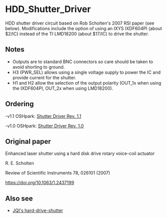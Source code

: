 # HDD_Shutter_Driver #

HDD shutter driver circuit based on Rob Scholten's 2007 RSI paper (see below). Modifications include the option of using an IXYS IXDF604PI (about $2/IC) instead of the TI LMD18200 (about $17/IC) to drive the shutter. 

## Notes ##
- Outputs are to standard BNC connectors so care should be taken to avoid shorting to ground. 
- H3 (PWR_SEL) allows using a single voltage supply to power the IC and provide current for the shutter. 
- H1 and H2 allow the selection of the output polarity (OUT_1x when using the IXDF604PI, OUT_2x when using LMD18200). 

## Ordering ##
-v1.1 OSHpark: <a href="https://oshpark.com/shared_projects/gJmzOIRQ">Shutter Driver Rev. 1.1</a>

-v1.0 OSHpark: <a href="https://oshpark.com/shared_projects/CgeGIYMU">Shutter Driver Rev. 1.0</a>

## Original paper ##
Enhanced laser shutter using a hard disk drive rotary voice-coil actuator

R. E. Scholten

Review of Scientific Instruments 78, 026101 (2007)

https://doi.org/10.1063/1.2437199

## Also see ##
- <a href="https://github.com/JQIamo/hard-drive-shutter">JQI's hard-drive-shutter</a>
